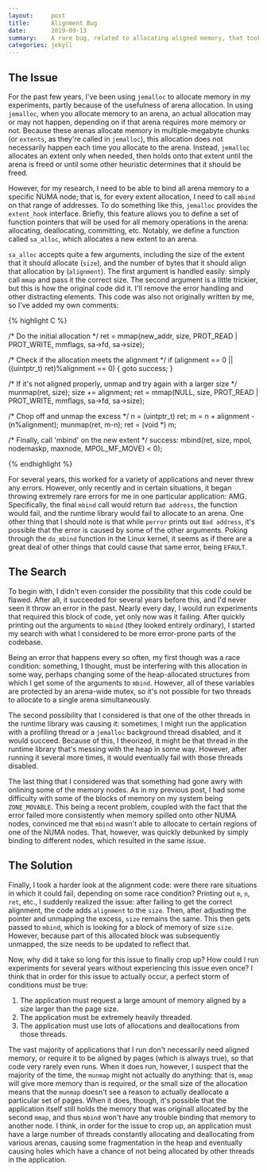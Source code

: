```yaml
---
layout:     post
title:      Alignment Bug
date:       2019-09-13
summary:    A rare bug, related to allocating aligned memory, that took a while to debug.
categories: jekyll
---
```


## The Issue

For the past few years, I've been using `jemalloc` to allocate memory in my
experiments, partly because of the usefulness of arena allocation. In using
`jemalloc`, when you allocate memory to an arena, an actual allocation may or
may not happen, depending on if that arena requires more memory or not. Because
these arenas allocate memory in multiple-megabyte chunks (or `extents`, as
they're called in `jemalloc`), this allocation does not necessarily happen each
time you allocate to the arena. Instead, `jemalloc` allocates an extent only
when needed, then holds onto that extent until the arena is freed or until some
other heuristic determines that it should be freed.

However, for my research, I need to be able to bind all arena memory to a
specific NUMA node; that is, for every extent allocation, I need to call
`mbind` on that range of addresses. To do something like this, `jemalloc`
provides the `extent_hook` interface. Briefly, this feature allows you to
define a set of function pointers that will be used for all memory operations
in the arena: allocating, deallocating, committing, etc. Notably, we define
a function called `sa_alloc`, which allocates a new extent to an arena.

`sa_alloc` accepts quite a few arguments, including the size of the extent that
it should allocate (`size`), and the number of bytes that it should align that
allocation by (`alignment`). The first argument is handled easily: simply call
`mmap` and pass it the correct size. The second argument is a little trickier,
but this is how the original code did it. I'll remove the error handling and
other distracting elements. This code was also not originally written by me, so
I've added my own comments:

{% highlight C %}

/* Do  the initial allocation */
ret = mmap(new_addr, size, PROT_READ | PROT_WRITE, mmflags, sa->fd, sa->size);

/* Check if the allocation meets the alignment */
if (alignment == 0 || ((uintptr_t) ret)%alignment == 0) {
  goto success;
}

/* If it's not aligned properly, unmap and try again with a larger size */
munmap(ret, size);
size += alignment;
ret = mmap(NULL, size, PROT_READ | PROT_WRITE, mmflags, sa->fd, sa->size);

/* Chop off and unmap the excess */
n = (uintptr_t) ret;
m = n + alignment - (n%alignment);
munmap(ret, m-n);
ret = (void *) m;

/* Finally, call 'mbind' on the new extent */
success:
mbind(ret, size, mpol, nodemaskp, maxnode, MPOL_MF_MOVE) < 0);

{% endhighlight %}

For several years, this worked for a variety of applications and never threw
any errors.  However, only recently and in certain situations, it began
throwing extremely rare errors for me in one particular application: AMG.
Specifically, the final `mbind` call would return `Bad address`, the function
would fail, and the runtime library would fail to allocate to an arena. One
other thing that I should note is that while `perror` prints out `Bad address`,
it's possible that the error is caused by some of the other arguments. Poking
through the `do_mbind` function in the Linux kernel, it seems as if there are a
great deal of other things that could cause that same error, being `EFAULT`.

## The Search

To begin with, I didn't even consider the possibility that this code could be
flawed.  After all, it succeeded for several years before this, and I'd never
seen it throw an error in the past. Nearly every day, I would run experiments
that required this block of code, yet only now was it failing. After quickly
printing out the arguments to `mbind` (they looked entirely ordinary), I
started my search with what I considered to be more error-prone parts of the
codebase.

Being an error that happens every so often, my first though was a race
condition: something, I thought, must be interfering with this allocation in
some way, perhaps changing some of the heap-allocated structures from which I
get some of the arguments to `mbind`. However, all of these variables are
protected by an arena-wide mutex, so it's not possible for two threads to
allocate to a single arena simultaneously.

The second possibility that I considered is that one of the other threads in
the runtime library was causing it: sometimes, I might run the application with
a profiling thread or a `jemalloc` background thread disabled, and it would
succeed. Because of this, I theorized, it might be that thread in the runtime
library that's messing with the heap in some way. However, after running it
several more times, it would eventually fail with those threads disabled.

The last thing that I considered was that something had gone awry with onlining
some of the memory nodes. As in my previous post, I had some difficulty with
some of the blocks of memory on my system being `ZONE_MOVABLE`. This being a
recent problem, coupled with the fact that the error failed more consistently
when memory spilled onto other NUMA nodes, convinced me that `mbind` wasn't
able to allocate to certain regions of one of the NUMA nodes. That, however,
was quickly debunked by simply binding to different nodes, which resulted in
the same issue.

## The Solution

Finally, I took a harder look at the alignment code: were there rare situations
in which it could fail, depending on some race condition? Printing out `m`,
`n`, `ret`, etc., I suddenly realized the issue: after failing to get the
correct alignment, the code adds `alignment` to the `size`. Then, after
adjusting the pointer and unmapping the excess, `size` remains the same. This
then gets passed to `mbind`, which is looking for a block of memory of size
`size`. However, because part of this allocated block was subsequently unmapped,
the size needs to be updated to reflect that.

Now, why did it take so long for this issue to finally crop up? How could I run
experiments for several years without experiencing this issue even once? I think that
in order for this issue to actually occur, a perfect storm of conditions must be true:

  1. The application must request a large amount of memory aligned by a size
     larger than the page size.
  2. The application must be extremely heavily threaded.
  3. The application must use lots of allocations and deallocations from those
     threads.

The vast majority of applications that I run don't necessarily need aligned
memory, or require it to be aligned by pages (which is always true), so that
code very rarely even runs.  When it does run, however, I suspect that the
majority of the time, the `munmap` might not actually do anything: that is,
`mmap` will give more memory than is required, or the small size of the
allocation means that the `munmap` doesn't see a reason to actually deallocate
a particular set of pages. When it does, though, it's possible that the
application itself still holds the memory that was originall allocated by the
second `mmap`, and thus `mbind` won't have any trouble binding that memory to
another node. I think, in order for the issue to crop up, an application must
have a large number of threads constantly allocating and deallocating from
various arenas, causing some fragmentation in the heap and eventually causing
holes which have a chance of not being allocated by other threads in the
application.
